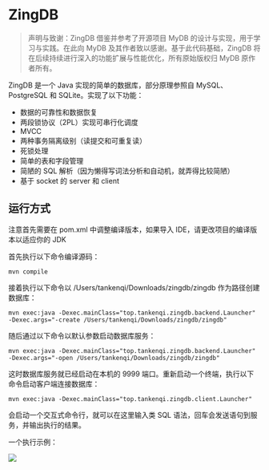 # ZingDB

> 声明与致谢：ZingDB 借鉴并参考了开源项目 MyDB 的设计与实现，用于学习与实践。在此向 MyDB 及其作者致以感谢。基于此代码基础，ZingDB 将在后续持续进行深入的功能扩展与性能优化，所有原始版权归 MyDB 原作者所有。

ZingDB 是一个 Java 实现的简单的数据库，部分原理参照自 MySQL、PostgreSQL 和 SQLite。实现了以下功能：

- 数据的可靠性和数据恢复
- 两段锁协议（2PL）实现可串行化调度
- MVCC
- 两种事务隔离级别（读提交和可重复读）
- 死锁处理
- 简单的表和字段管理
- 简陋的 SQL 解析（因为懒得写词法分析和自动机，就弄得比较简陋）
- 基于 socket 的 server 和 client

## 运行方式

注意首先需要在 pom.xml 中调整编译版本，如果导入 IDE，请更改项目的编译版本以适应你的 JDK

首先执行以下命令编译源码：

```shell
mvn compile
```

接着执行以下命令以 /Users/tankenqi/Downloads/zingdb/zingdb 作为路径创建数据库：

```shell
mvn exec:java -Dexec.mainClass="top.tankenqi.zingdb.backend.Launcher" -Dexec.args="-create /Users/tankenqi/Downloads/zingdb/zingdb"
```

随后通过以下命令以默认参数启动数据库服务：

```shell
mvn exec:java -Dexec.mainClass="top.tankenqi.zingdb.backend.Launcher" -Dexec.args="-open /Users/tankenqi/Downloads/zingdb/zingdb"
```

这时数据库服务就已经启动在本机的 9999 端口。重新启动一个终端，执行以下命令启动客户端连接数据库：

```shell
mvn exec:java -Dexec.mainClass="top.tankenqi.zingdb.client.Launcher"
```

会启动一个交互式命令行，就可以在这里输入类 SQL 语法，回车会发送语句到服务，并输出执行的结果。

一个执行示例：

![](https://cdn.jsdelivr.net/gh/binwenwu/picgo_02/img/QQ_1758612882546.png)
